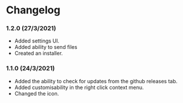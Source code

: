 # Changelog

### 1.2.0 (27/3/2021)

-   Added settings UI.
-   Added ability to send files
-   Created an installer.

### 1.1.0 (24/3/2021)

-   Added the ability to check for updates from the github releases tab.
-   Added customisability in the right click context menu.
-   Changed the icon.
